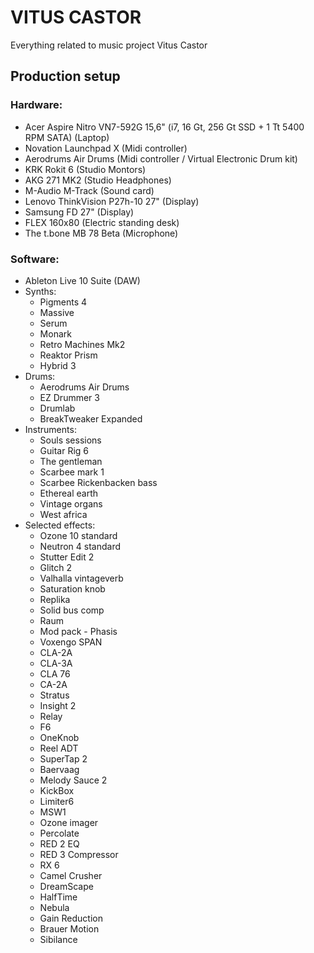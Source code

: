 # VITUS CASTOR

Everything related to music project Vitus Castor

## Production setup
### Hardware:
* Acer Aspire Nitro VN7-592G 15,6" (i7, 16 Gt, 256 Gt SSD + 1 Tt 5400 RPM SATA) (Laptop)
* Novation Launchpad X (Midi controller)
* Aerodrums Air Drums (Midi controller / Virtual Electronic Drum kit)
* KRK Rokit 6 (Studio Montors)
* AKG 271 MK2 (Studio Headphones)
* M-Audio M-Track (Sound card)
* Lenovo ThinkVision P27h-10 27" (Display)
* Samsung FD 27" (Display)
* FLEX 160x80 (Electric standing desk)
* The t.bone MB 78 Beta (Microphone)

### Software:
* Ableton Live 10 Suite (DAW)
* Synths:
  * Pigments 4
  * Massive
  * Serum
  * Monark
  * Retro Machines Mk2
  * Reaktor Prism
  * Hybrid 3
* Drums:
  * Aerodrums Air Drums
  * EZ Drummer 3
  * Drumlab
  * BreakTweaker Expanded
* Instruments:
  * Souls sessions
  * Guitar Rig 6
  * The gentleman
  * Scarbee mark 1
  * Scarbee Rickenbacken bass
  * Ethereal earth
  * Vintage organs
  * West africa
* Selected effects:
  * Ozone 10 standard
  * Neutron 4 standard
  * Stutter Edit 2
  * Glitch 2
  * Valhalla vintageverb
  * Saturation knob
  * Replika
  * Solid bus comp
  * Raum
  * Mod pack - Phasis
  * Voxengo SPAN
  * CLA-2A
  * CLA-3A
  * CLA 76
  * CA-2A
  * Stratus
  * Insight 2
  * Relay
  * F6
  * OneKnob
  * Reel ADT
  * SuperTap 2
  * Baervaag
  * Melody Sauce 2
  * KickBox
  * Limiter6
  * MSW1
  * Ozone imager
  * Percolate
  * RED 2 EQ
  * RED 3 Compressor
  * RX 6
  * Camel Crusher
  * DreamScape
  * HalfTime
  * Nebula
  * Gain Reduction
  * Brauer Motion
  * Sibilance


